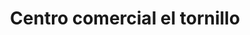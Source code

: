 ---
title: "Centro comercial el tornillo"
url: /puerto-la-cruz/centro-comercial-el-tornillo/
shop: centro comercial
---